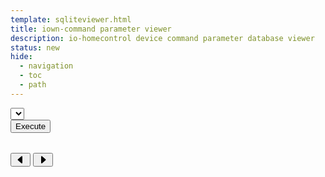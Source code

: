 ```yaml
---
template: sqliteviewer.html
title: iown-command parameter viewer
description: io-homecontrol device command parameter database viewer
status: new
hide:
  - navigation
  - toc
  - path
---
```

<!--
<div id="main-container" class="container shadow bg-white">
  <div class="row text-center p-3 align-items-stretch" id="dropzone" onclick="dropzoneClick(this)">
    <div class="d-flex border border-info-subtle rounded-1 align-items-center justify-content-center">
      <div id="drop-text">drop or click to open io-homecontrol db
        <a id="sample-db-link" class="no-propagate small text-decoration-none" href="../../parameter/database/iohomecontrol.sqlite"><br/><br/>load io-homecontrol db</a></div>
      <div id="drop-loading" class="d-flex align-items-center d-none"><div class="spinner-border me-2" role="status"><span class="visually-hidden">Loading...</span></div><b>Processing file...</b></div>
    </div>
  </div>
-->
  <div id="output-box" class="container-fluid">
    <div class="input-group"><select id="tables" class="form-select" title="Table"></select>
<!--
      <div class="dropdown ms-2"><button class="btn btn-outline-secondary dropdown-toggle" type="button" id="dropdownMenu1" data-bs-toggle="dropdown" aria-expanded="false">Export</button>
        <ul class="dropdown-menu" aria-labelledby="dropdownMenu1">
          <li><a class="dropdown-item" href="#" onclick="exportAllToCsv()">All tables to CSV</a></li>
          <li><a class="dropdown-item" href="#" onclick="exportSelectedTableToCsv()">Selected table to CSV</a></li>
          <li><a class="dropdown-item" href="#" onclick="exportQueryTableToCsv()">Query table to CSV</a></li>
        </ul>
      </div>
-->
    </div>
      <div class="d-flex mt-3 mb-3"><div id="sql-editor" class="form-control form-control-lg col me-2"></div><button class="btn btn-primary col-auto" id="sql-run" type="submit" onclick="executeSql(this)">Execute</button></div>
      <div class="alert alert-danger" id="error" style="display: none"></div>
      <div class="alert alert-info" id="info" style="display: none"></div>
      <div class="row pb-4"><div class="overflow-x-auto"><table id="data" class="table table-sm table-bordered table-hover table-striped"><thead><tr></tr></thead><tbody class="table-group-divider"></tbody></table></div></div>
  </div>
<!-- </div> -->
<div id="bottom-bar" class="d-flex position-sticky justify-content-center bottom-0 pb-4 d-none pe-none">
    <div class="row bg-white border border-dark shadow p-3 rounded-2 pe-auto">
        <button class="btn btn-outline-secondary btn-sm lh-1 col-auto" id="page-prev" type="submit" onclick="setPage(this, false)">
            <svg xmlns="http://www.w3.org/2000/svg" width="16" height="16" fill="currentColor" class="bi bi-caret-left-fill" viewBox="0 0 16 16">
                <path d="m3.86 8.753 5.482 4.796c.646.566 1.658.106 1.658-.753V3.204a1 1 0 0 0-1.659-.753l-5.48 4.796a1 1 0 0 0 0 1.506z"/>
            </svg>
        </button>
        <a href="javascript:void(0)" data-bs-toggle="tooltip" class="text-decoration-none col-auto" onclick="setPage(this)" id="pager"></a>
        <button class="btn btn-outline-secondary btn-sm lh-1 col-auto" id="page-next" type="submit" onclick="setPage(this, true)">
            <svg xmlns="http://www.w3.org/2000/svg" width="16" height="16" fill="currentColor" class="bi bi-caret-right-fill" viewBox="0 0 16 16">
                <path d="m12.14 8.753-5.482 4.796c-.646.566-1.658.106-1.658-.753V3.204a1 1 0 0 1 1.659-.753l5.48 4.796a1 1 0 0 1 0 1.506z"/>
            </svg>
        </button>
    </div>
</div>

<!-- <input type="file" id="dropzone-dialog" style="opacity: 0;display:none"> -->
